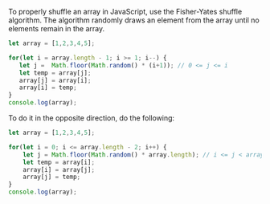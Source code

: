 To properly shuffle an array in JavaScript, use the Fisher-Yates shuffle algorithm.
The algorithm randomly draws an element from the array until no elements remain in the array.

```javascript
let array = [1,2,3,4,5];

for(let i = array.length - 1; i >= 1; i--) {
   let j =  Math.floor(Math.random() * (i+1)); // 0 <= j <= i
   let temp = array[j];
   array[j] = array[i];
   array[i] = temp;
}
console.log(array);
```

To do it in the opposite direction, do the following:

```javascript
let array = [1,2,3,4,5];

for(let i = 0; i <= array.length - 2; i++) {
    let j = Math.floor(Math.random() * array.length); // i <= j < array.length
    let temp = array[i];
    array[i] = array[j];
    array[j] = temp;
}
console.log(array);
```
